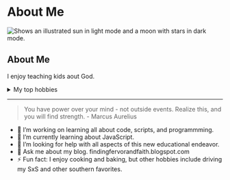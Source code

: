 # About Me
<picture>
  <source media="(prefers-color-scheme: dark)" srcset="https://user-images.githubusercontent.com/25423296/163456776-7f95b81a-f1ed-45f7-b7ab-8fa810d529fa.png">
  <source media="(prefers-color-scheme: light)" srcset="https://user-images.githubusercontent.com/25423296/163456779-a8556205-d0a5-45e2-ac17-42d089e3c3f8.png">
  <img alt="Shows an illustrated sun in light mode and a moon with stars in dark mode." src="https://user-images.githubusercontent.com/25423296/163456779-a8556205-d0a5-45e2-ac17-42d089e3c3f8.png">
</picture>

## About Me

<!-- add more table itmes -->

I enjoy teaching kids aout God.

<details>
<summary>My top hobbies</summary>

| Rank | Hobbies       |
|-----:|---------------|
|     1| Baking        |
|     2| Teaching      |
|     3| Reading       |

</details>

---

> You have power over your mind - not outside events. Realize this, and you will find strength. - Marcus Aurelius



- 🔭 I’m working on learning all about code, scripts, and programmming.
- 🌱 I’m currently learning about JavaScript.
- 🤔 I’m looking for help with all aspects of this new educational endeavor.
- 💬 Ask me about my blog. findingfervorandfaith.blogspot.com
- ⚡ Fun fact: I enjoy cooking and baking, but other hobbies include driving my SxS and other southern favorites.

